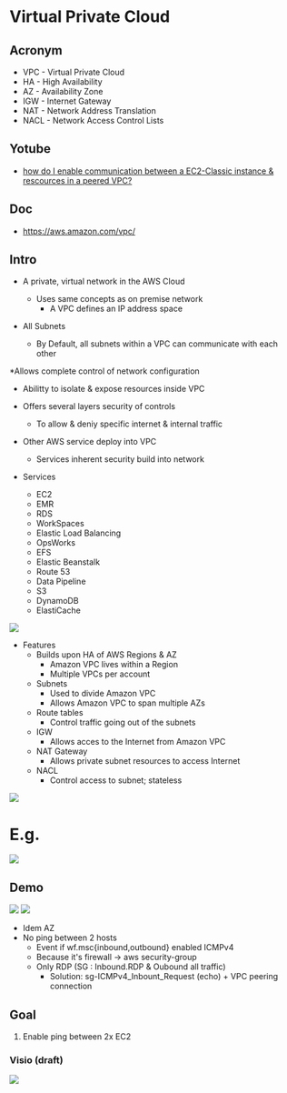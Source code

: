 # Virtual Private Cloud 

## Acronym
* VPC - Virtual Private Cloud
* HA - High Availability
* AZ - Availability Zone
* IGW - Internet Gateway
* NAT - Network Address Translation
* NACL - Network Access Control Lists

## Yotube
* [how do I enable communication between a EC2-Classic instance & rescources in a peered VPC?](https://www.youtube.com/watch?v=8idAaDMHHHY)

## Doc
* https://aws.amazon.com/vpc/

## Intro
* A private, virtual network in the AWS Cloud
  * Uses same concepts as on premise network 
    * A VPC defines an IP address space

* All Subnets 
  * By Default, all subnets within a VPC can communicate with each other

*Allows complete control of network configuration
  * Abilitty to isolate & expose resources inside VPC
  
* Offers several layers security of controls 
    * To allow & deniy specific internet & internal traffic

* Other AWS service deploy into VPC
    * Services inherent security build into network
    
* Services
  * EC2
  * EMR
  * RDS
  * WorkSpaces
  * Elastic Load Balancing
  * OpsWorks 
  * EFS
  * Elastic Beanstalk
  * Route 53
  * Data Pipeline
  * S3
  * DynamoDB
  * ElastiCache
  
[<img src="https://i.imgur.com/ayNQjoh.png">](https://i.imgur.com/ayNQjoh.png)

* Features
  * Builds upon HA of AWS Regions & AZ
    * Amazon VPC lives within a Region
    * Multiple VPCs per account
  * Subnets
    * Used to divide Amazon VPC
    * Allows Amazon VPC to span multiple AZs
  * Route tables
    * Control traffic going out of the subnets
  * IGW
    * Allows acces to the Internet from Amazon VPC
  * NAT Gateway
    * Allows private subnet resources to access Internet
  * NACL
    * Control access to subnet; stateless

[<img src="https://i.imgur.com/q0tQO4l.png">](https://i.imgur.com/q0tQO4l.png)

# E.g.
[<img src="https://i.imgur.com/RltUeNz.png">](https://i.imgur.com/RltUeNz.png)

## Demo
[<img src="https://i.imgur.com/l4oLe11.png">](https://i.imgur.com/l4oLe11.png)
[<img src="https://i.imgur.com/b7u7yjJ.png">](https://i.imgur.com/b7u7yjJ.png)
* Idem AZ
* No ping between 2 hosts
  * Event if wf.msc\{inbound,outbound} enabled ICMPv4
   * Because it's firewall -> aws security-group
    * Only RDP (SG : Inbound.RDP & Oubound all traffic)
      * Solution: sg-ICMPv4_Inbount_Request (echo) + VPC peering connection

## Goal
1) Enable ping between 2x EC2

### Visio (draft)
[<img src="https://i.imgur.com/hTeLcqI.png">](https://i.imgur.com/hTeLcqI.png)
